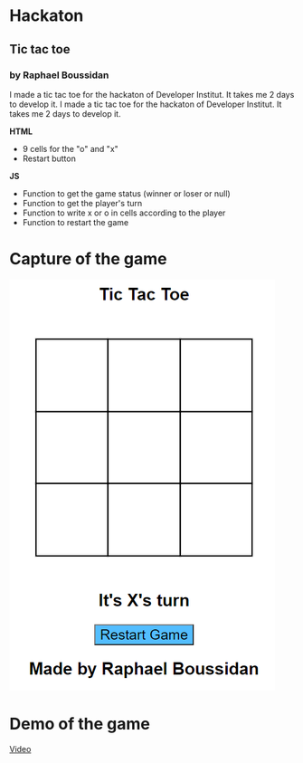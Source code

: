 # Hackaton
## Tic tac toe
### by Raphael Boussidan
I made a tic tac toe for the hackaton of Developer Institut.
It takes me 2 days to develop it.
I made a tic tac toe for the hackaton of Developer Institut.
It takes me 2 days to develop it.
 
 
 **HTML**
  - 9 cells for the "o" and "x"
  - Restart button
  
 **JS**
 - Function to get the game status (winner or loser or null)
 - Function to get the player's turn
 - Function to write x or o in cells according to the player
 - Function to restart the game
 
 
 # Capture of the game
 
 
 ![alt text](tic_tac_toe.PNG)
 
 # Demo of the game
 
 [Video](https://drive.google.com/file/d/1x5c-n-oNG7SmViWUibzYtEn39eVbsfdi/view?usp=sharing)
